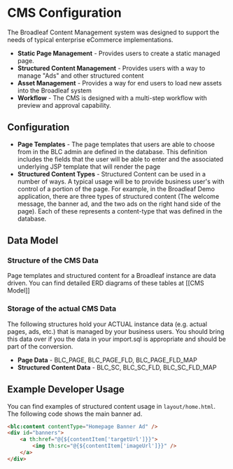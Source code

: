 # CMS Configuration

The Broadleaf Content Management system was designed to support the needs of typical enterprise eCommerce implementations.

- **Static Page Management** - Provides users to create a static managed page.
- **Structured Content Management** - Provides users with a way to manage "Ads" and other structured content
- **Asset Management** - Provides a way for end users to load new assets into the Broadleaf system
- **Workflow** - The CMS is designed with a multi-step workflow with preview and approval capability.

## Configuration

- **Page Templates** - The page templates that users are able to choose from in the BLC admin are defined in the database. This definition includes the fields that the user will be able to enter and the associated underlying JSP template that will render the page
- **Structured Content Types** - Structured Content can be used in a number of ways. A typical usage will be to provide business user's with control of a portion of the page.   For example, in the Broadleaf Demo application, there are three types of structured content (The welcome message, the banner ad, and the two ads on the right hand side of the page). Each of these represents a content-type that was defined in the database.

## Data Model

### Structure of the CMS Data

Page templates and structured content for a Broadleaf instance are data driven. You can find detailed ERD diagrams of these tables at [[CMS Model]]

### Storage of the actual CMS Data

The following structures hold your ACTUAL instance data (e.g. actual pages, ads, etc.) that is managed by your business users. You should bring this data over if you the data in your import.sql is appropriate and should be part of the conversion.

- **Page Data** - BLC\_PAGE, BLC\_PAGE\_FLD, BLC\_PAGE\_FLD\_MAP
- **Structured Content Data** - BLC\_SC, BLC\_SC\_FLD, BLC\_SC\_FLD\_MAP

## Example Developer Usage

You can find examples of structured content usage in `layout/home.html`.   The following code shows the main banner ad.

```html
<blc:content contentType="Homepage Banner Ad" />       
<div id="banners">
    <a th:href="@{${contentItem['targetUrl']}}">
        <img th:src="@{${contentItem['imageUrl']}}" />
    </a>
</div>
```
